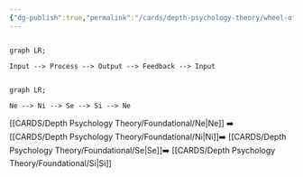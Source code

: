 ```yaml
---
{"dg-publish":true,"permalink":"/cards/depth-psychology-theory/wheel-of-perception/","created":"2023-04-07T16:08:07.284+02:00","updated":"2023-05-02T20:43:10.603+02:00"}
---
```


```mermaid

graph LR; 

Input --> Process --> Output --> Feedback --> Input

```
```mermaid

graph LR; 

Ne --> Ni --> Se --> Si --> Ne

```
[[CARDS/Depth Psychology Theory/Foundational/Ne\|Ne]] ➡️  [[CARDS/Depth Psychology Theory/Foundational/Ni\|Ni]]➡️  [[CARDS/Depth Psychology Theory/Foundational/Se\|Se]]➡️  [[CARDS/Depth Psychology Theory/Foundational/Si\|Si]] 